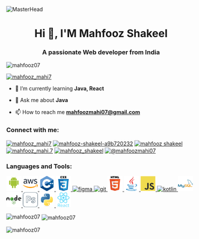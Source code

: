 ![MasterHead](https://codilime.com/static/354674827088fb7685eb981f2055ce71/header-backend-tools.png)
<h1 align="center">Hi 👋, I'M Mahfooz Shakeel</h1>
<h3 align="center">A passionate Web developer from India</h3>

<p align="left"> <img src="https://komarev.com/ghpvc/?username=mahfooz07&label=Profile%20views&color=0e75b6&style=flat" alt="mahfooz07" /> </p>

<p align="left"> <a href="https://twitter.com/mahfooz_mahi7" target="blank"><img src="https://img.shields.io/twitter/follow/mahfooz_mahi7?logo=twitter&style=for-the-badge" alt="mahfooz_mahi7" /></a> </p>

- 🌱 I’m currently learning **Java, React**

- 💬 Ask me about **Java**

- 📫 How to reach me **mahfoozmahi07@gmail.com**

<h3 align="left">Connect with me:</h3>
<p align="left">
<a href="https://twitter.com/mahfooz_mahi7" target="blank"><img align="center" src="https://raw.githubusercontent.com/rahuldkjain/github-profile-readme-generator/master/src/images/icons/Social/twitter.svg" alt="mahfooz_mahi7" height="30" width="40" /></a>
<a href="https://linkedin.com/in/mahfooz-shakeel-a9b720232" target="blank"><img align="center" src="https://raw.githubusercontent.com/rahuldkjain/github-profile-readme-generator/master/src/images/icons/Social/linked-in-alt.svg" alt="mahfooz-shakeel-a9b720232" height="30" width="40" /></a>
<a href="https://fb.com/mahfooz shakeel" target="blank"><img align="center" src="https://raw.githubusercontent.com/rahuldkjain/github-profile-readme-generator/master/src/images/icons/Social/facebook.svg" alt="mahfooz shakeel" height="30" width="40" /></a>
<a href="https://instagram.com/mahfooz_mahi.7" target="blank"><img align="center" src="https://raw.githubusercontent.com/rahuldkjain/github-profile-readme-generator/master/src/images/icons/Social/instagram.svg" alt="mahfooz_mahi.7" height="30" width="40" /></a>
<a href="https://www.leetcode.com/mahfooz_shakeel" target="blank"><img align="center" src="https://raw.githubusercontent.com/rahuldkjain/github-profile-readme-generator/master/src/images/icons/Social/leet-code.svg" alt="mahfooz_shakeel" height="30" width="40" /></a>
<a href="https://www.hackerearth.com/@mahfoozmahi07" target="blank"><img align="center" src="https://raw.githubusercontent.com/rahuldkjain/github-profile-readme-generator/master/src/images/icons/Social/hackerearth.svg" alt="@mahfoozmahi07" height="30" width="40" /></a>
</p>

<h3 align="left">Languages and Tools:</h3>
<p align="left"> <a href="https://developer.android.com" target="_blank" rel="noreferrer"> <img src="https://raw.githubusercontent.com/devicons/devicon/master/icons/android/android-original-wordmark.svg" alt="android" width="40" height="40"/> </a> <a href="https://aws.amazon.com" target="_blank" rel="noreferrer"> <img src="https://raw.githubusercontent.com/devicons/devicon/master/icons/amazonwebservices/amazonwebservices-original-wordmark.svg" alt="aws" width="40" height="40"/> </a> <a href="https://www.w3schools.com/cpp/" target="_blank" rel="noreferrer"> <img src="https://raw.githubusercontent.com/devicons/devicon/master/icons/cplusplus/cplusplus-original.svg" alt="cplusplus" width="40" height="40"/> </a> <a href="https://www.w3schools.com/css/" target="_blank" rel="noreferrer"> <img src="https://raw.githubusercontent.com/devicons/devicon/master/icons/css3/css3-original-wordmark.svg" alt="css3" width="40" height="40"/> </a> <a href="https://www.figma.com/" target="_blank" rel="noreferrer"> <img src="https://www.vectorlogo.zone/logos/figma/figma-icon.svg" alt="figma" width="40" height="40"/> </a> <a href="https://git-scm.com/" target="_blank" rel="noreferrer"> <img src="https://www.vectorlogo.zone/logos/git-scm/git-scm-icon.svg" alt="git" width="40" height="40"/> </a> <a href="https://www.w3.org/html/" target="_blank" rel="noreferrer"> <img src="https://raw.githubusercontent.com/devicons/devicon/master/icons/html5/html5-original-wordmark.svg" alt="html5" width="40" height="40"/> </a> <a href="https://www.java.com" target="_blank" rel="noreferrer"> <img src="https://raw.githubusercontent.com/devicons/devicon/master/icons/java/java-original.svg" alt="java" width="40" height="40"/> </a> <a href="https://developer.mozilla.org/en-US/docs/Web/JavaScript" target="_blank" rel="noreferrer"> <img src="https://raw.githubusercontent.com/devicons/devicon/master/icons/javascript/javascript-original.svg" alt="javascript" width="40" height="40"/> </a> <a href="https://kotlinlang.org" target="_blank" rel="noreferrer"> <img src="https://www.vectorlogo.zone/logos/kotlinlang/kotlinlang-icon.svg" alt="kotlin" width="40" height="40"/> </a> <a href="https://www.mysql.com/" target="_blank" rel="noreferrer"> <img src="https://raw.githubusercontent.com/devicons/devicon/master/icons/mysql/mysql-original-wordmark.svg" alt="mysql" width="40" height="40"/> </a> <a href="https://nodejs.org" target="_blank" rel="noreferrer"> <img src="https://raw.githubusercontent.com/devicons/devicon/master/icons/nodejs/nodejs-original-wordmark.svg" alt="nodejs" width="40" height="40"/> </a> <a href="https://www.photoshop.com/en" target="_blank" rel="noreferrer"> <img src="https://raw.githubusercontent.com/devicons/devicon/master/icons/photoshop/photoshop-line.svg" alt="photoshop" width="40" height="40"/> </a> <a href="https://www.python.org" target="_blank" rel="noreferrer"> <img src="https://raw.githubusercontent.com/devicons/devicon/master/icons/python/python-original.svg" alt="python" width="40" height="40"/> </a> <a href="https://reactjs.org/" target="_blank" rel="noreferrer"> <img src="https://raw.githubusercontent.com/devicons/devicon/master/icons/react/react-original-wordmark.svg" alt="react" width="40" height="40"/> </a> </p>

<p><img align="left" src="https://github-readme-stats.vercel.app/api/top-langs?username=mahfooz07&show_icons=true&locale=en&layout=compact" alt="mahfooz07" /></p>

<p>&nbsp;<img align="center" src="https://github-readme-stats.vercel.app/api?username=mahfooz07&show_icons=true&locale=en" alt="mahfooz07" /></p>

<p><img align="center" src="https://github-readme-streak-stats.herokuapp.com/?user=mahfooz07&" alt="mahfooz07" /></p>
